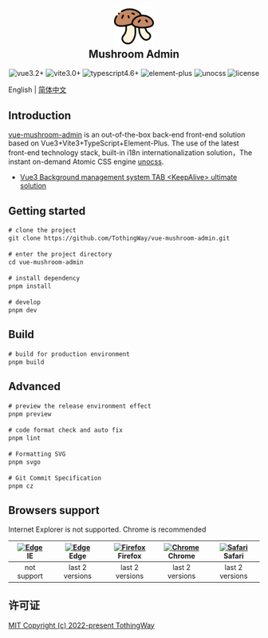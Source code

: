 <p align="center" style="margin-bottom: 0">
  <img width="80" src="./src/assets/logo.png">
</p>

<h2 align="center" style="margin-top: 0">Mushroom Admin</h2>

<p align="center">
  <img src="https://img.shields.io/badge/vue-3.2%2B-brightgreen" alt="vue3.2+">
  <img src="https://img.shields.io/badge/vite-3.0%2B-brightgreen" alt="vite3.0+">
  <img src="https://img.shields.io/badge/typescript-4.6%2B-blue" alt="typescript4.6+">
  <img src="https://img.shields.io/badge/element--plus-last-brightgreen" alt="element-plus">
  <img src="https://img.shields.io/badge/unocss-last-brightgreen" alt="unocss">
  <img src="https://img.shields.io/badge/license-MIT-green" alt="license">
</p>

English | [简体中文](./README.md)

## Introduction

[vue-mushroom-admin](https://github.com/TothingWay/vue-mushroom-admin) is an out-of-the-box back-end front-end solution based on Vue3+Vite3+TypeScript+Element-Plus. The use of the latest front-end technology stack, built-in i18n internationalization solution，The instant on-demand Atomic CSS engine [unocss](https://github.com/unocss/unocss).

* [Vue3 Background management system TAB \<KeepAlive\> ultimate solution](https://juejin.cn/post/7138342643268288549)


## Getting started

```
# clone the project
git clone https://github.com/TothingWay/vue-mushroom-admin.git

# enter the project directory
cd vue-mushroom-admin

# install dependency
pnpm install

# develop
pnpm dev
```


## Build

```
# build for production environment
pnpm build
```


## Advanced

```
# preview the release environment effect
pnpm preview

# code format check and auto fix
pnpm lint

# Formatting SVG
pnpm svgo

# Git Commit Specification
pnpm cz
```

## Browsers support

Internet Explorer is not supported. Chrome is recommended

| [<img src="https://raw.githubusercontent.com/alrra/browser-logos/master/src/edge/edge_48x48.png" alt=" Edge" width="24px" height="24px" />](http://godban.github.io/browsers-support-badges/)</br>IE | [<img src="https://raw.githubusercontent.com/alrra/browser-logos/master/src/edge/edge_48x48.png" alt=" Edge" width="24px" height="24px" />](http://godban.github.io/browsers-support-badges/)</br>Edge | [<img src="https://raw.githubusercontent.com/alrra/browser-logos/master/src/firefox/firefox_48x48.png" alt="Firefox" width="24px" height="24px" />](http://godban.github.io/browsers-support-badges/)</br>Firefox | [<img src="https://raw.githubusercontent.com/alrra/browser-logos/master/src/chrome/chrome_48x48.png" alt="Chrome" width="24px" height="24px" />](http://godban.github.io/browsers-support-badges/)</br>Chrome | [<img src="https://raw.githubusercontent.com/alrra/browser-logos/master/src/safari/safari_48x48.png" alt="Safari" width="24px" height="24px" />](http://godban.github.io/browsers-support-badges/)</br>Safari |
| :--------------------------------------------------------------------------------------------------------------------------------------------------------------------------------------------------: | :----------------------------------------------------------------------------------------------------------------------------------------------------------------------------------------------------: | :---------------------------------------------------------------------------------------------------------------------------------------------------------------------------------------------------------------: | :-----------------------------------------------------------------------------------------------------------------------------------------------------------------------------------------------------------: | :-----------------------------------------------------------------------------------------------------------------------------------------------------------------------------------------------------------: |
|                                                                                             not support                                                                                              |                                                                                            last 2 versions                                                                                             |                                                                                                  last 2 versions                                                                                                  |                                                                                                last 2 versions                                                                                                |                                                                                                last 2 versions  


## 许可证

[MIT Copyright (c) 2022-present TothingWay](https://github.com/TothingWay/vue-mushroom-admin/blob/main/LICENSE)
